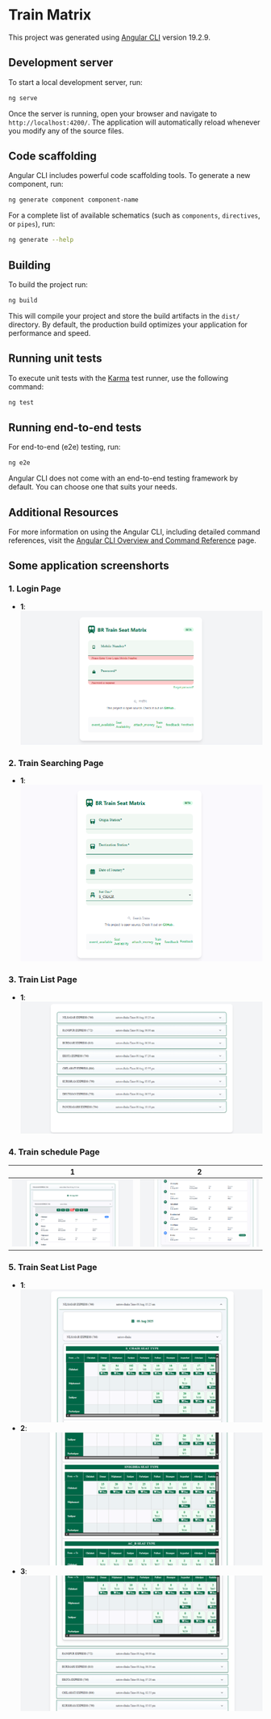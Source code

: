 # Train Matrix

This project was generated using [Angular CLI](https://github.com/angular/angular-cli) version 19.2.9.

## Development server

To start a local development server, run:

```bash
ng serve
```

Once the server is running, open your browser and navigate to `http://localhost:4200/`. The application will automatically reload whenever you modify any of the source files.

## Code scaffolding

Angular CLI includes powerful code scaffolding tools. To generate a new component, run:

```bash
ng generate component component-name
```

For a complete list of available schematics (such as `components`, `directives`, or `pipes`), run:

```bash
ng generate --help
```

## Building

To build the project run:

```bash
ng build
```

This will compile your project and store the build artifacts in the `dist/` directory. By default, the production build optimizes your application for performance and speed.

## Running unit tests

To execute unit tests with the [Karma](https://karma-runner.github.io) test runner, use the following command:

```bash
ng test
```

## Running end-to-end tests

For end-to-end (e2e) testing, run:

```bash
ng e2e
```

Angular CLI does not come with an end-to-end testing framework by default. You can choose one that suits your needs.

## Additional Resources

For more information on using the Angular CLI, including detailed command references, visit the [Angular CLI Overview and Command Reference](https://angular.dev/tools/cli) page.

## Some application screenshorts
### 1. Login Page
- **1**: ![Login Page](src/assets/sc/login.png)


### 2. Train Searching Page
- **1**: ![Train Search Page](src/assets/sc/search.png)


### 3. Train List Page
- **1**: ![Train List Page](src/assets/sc/tr-search.png)


### 4. Train schedule Page
| **1** | **2** |
|-------|-------|
| ![Train schedule Page](src/assets/sc/s-dt1.png) | ![Train schedule Page](src/assets/sc/s-dt2.png) |
<!-- <div style="display: flex; gap: 20px;">
  <div style="flex: 1;">
- **1**: ![Train schedule Page](src/assets/sc/s-dt1.png)
  </div>
  <div style="flex: 1;">
- **2**: ![Train schedule Page](src/assets/sc/s-dt2.png)
  </div>
</div> -->


### 5. Train Seat List Page
- **1**: ![Train Seat List Page](src/assets/sc/seat1.png)
- **2**: ![Train Seat List Page](src/assets/sc/seat2.png)
- **3**: ![Train Seat List Page](src/assets/sc/seat3.png)


